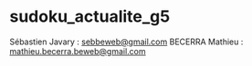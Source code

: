 # sudoku_actualite_g5

Sébastien Javary : sebbeweb@gmail.com
BECERRA Mathieu : mathieu.becerra.beweb@gmail.com
